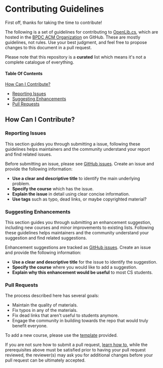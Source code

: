 # Contributing Guidelines

First off, thanks for taking the time to contribute! 

The following is a set of guidelines for contributing to [OpenLib.cs](https://github.com/bpdc-acm/OpenLib.cs), which are hosted in the [BPDC ACM Organization](https://github.com/bpdc-acm) on GitHub. These are mostly guidelines, not rules. Use your best judgment, and feel free to propose changes to this document in a pull request.

Please note that this repository is a **curated** list which means it's not a complete catalogue of everything.

#### Table Of Contents

[How Can I Contribute?](#how-can-i-contribute)
  * [Reporting Issues](#reporting-issues)
  * [Suggesting Enhancements](#suggesting-enhancements)
  * [Pull Requests](#pull-requests)

## How Can I Contribute?

### Reporting Issues

This section guides you through submitting a issue, following these guidelines helps maintainers and the community understand your report and find related issues.

Before submitting an issue, please see [GitHub issues](https://guides.github.com/features/issues/). Create an issue and provide the following information:

* **Use a clear and descriptive title** to identify the main underlying problem.
* **Specify the course** which has the issue.
* **Explain the issue** in detail using clear concise information.
* **Use tags** such as typo, dead links, or maybe copyrighted material?

### Suggesting Enhancements

This section guides you through submitting an enhancement suggestion, including new courses and minor improvements to existing lists. Following these guidelines helps maintainers and the community understand your suggestion and find related suggestions.

Enhancement suggestions are tracked as [GitHub issues](https://guides.github.com/features/issues/). Create an issue and provide the following information:

* **Use a clear and descriptive title** for the issue to identify the suggestion.
* **Specify the course** where you would like to add a suggestion.
* **Explain why this enhancement would be useful** to most CS students.

### Pull Requests

The process described here has several goals:

- Maintain the quality of materials.
- Fix typos in any of the materials.
- Fix dead links that aren't useful to students anymore.
- Engage the community in building towards the repo that would truly benefit everyone.

To add a new course, please use the [template](Assets/TEMPLATE.md) provided.

If you are not sure how to submit a pull request, [learn how to](https://help.github.com/articles/using-pull-requests/), while the prerequisites above must be satisfied prior to having your pull request reviewed, the reviewer(s) may ask you for additional changes before your pull request can be ultimately accepted.
